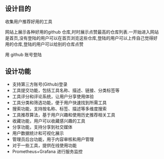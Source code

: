 ## 设计目的

收集用户推荐好用的工具

网站上展示各种好用的github 仓库,时时展示点赞最高的仓库列表.一开始进入网站是首页,没有登陆的用户可以在首页浏览这些仓库,登陆的用户可以上传自己觉得好用的仓库,登陆的用户可以给别的仓库点赞

用 github 账号登陆

## 设计功能

- 支持第三方账号(Github)登录
- 工具提交功能，包括工具名称、描述、链接、分类标签等
- 工具评分和评论系统，让用户分享使用体验
- 工具分类和筛选功能，便于用户快速找到所需工具
- 搜索功能，支持按名称、标签、描述等多维度搜索
- 工具推荐算法，基于用户兴趣和使用历史推荐相关工具
- 收藏功能，用户可以收藏感兴趣的工具
- 分享功能，支持分享到社交媒体
- 用户数据统计和可视化展示
- 管理员后台功能，用于内容审核和用户管理
- 对于一些工具，提供在线使用功能
- Prometheus+Grafana 进行服务监控